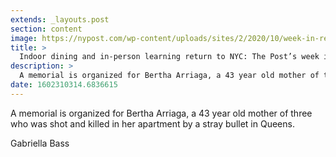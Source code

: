 ```yaml
--- 
extends: _layouts.post 
section: content 
image: https://nypost.com/wp-content/uploads/sites/2/2020/10/week-in-review-01.jpg?quality=90&strip=all&w=1200 
title: > 
  Indoor dining and in-person learning return to NYC: The Post’s week in photos 
description: > 
  A memorial is organized for Bertha Arriaga, a 43 year old mother of three who was shot and killed in her apartment by a stray bullet in Queens.Gabriella Bass 
date: 1602310314.6836615 
--- 
```

A memorial is organized for Bertha Arriaga, a 43 year old mother of three who was shot and killed in her apartment by a stray bullet in Queens.

Gabriella Bass